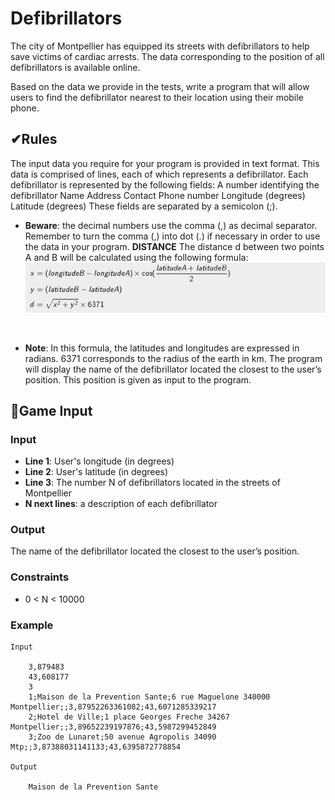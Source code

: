 # Defibrillators
The city of Montpellier has equipped its streets with defibrillators to help save victims of cardiac arrests. The data corresponding to the position of all defibrillators is available online.

Based on the data we provide in the tests, write a program that will allow users to find the defibrillator nearest to their location using their mobile phone.

## ✔Rules
The input data you require for your program is provided in text format.
This data is comprised of lines, each of which represents a defibrillator. Each defibrillator is represented by the following fields:
A number identifying the defibrillator
Name
Address
Contact Phone number
Longitude (degrees)
Latitude (degrees)
These fields are separated by a semicolon (;).

* **Beware**: the decimal numbers use the comma (,) as decimal separator. Remember to turn the comma (,) into dot (.) if necessary in order to use the data in your program.
**DISTANCE**
The distance d between two points A and B will be calculated using the following formula:
![formula](defibrillators.jpg "The distance d between two points A and B will be calculated. ")

​
* **Note**: In this formula, the latitudes and longitudes are expressed in radians. 6371 corresponds to the radius of the earth in km.
The program will display the name of the defibrillator located the closest to the user’s position. This position is given as input to the program.

## 📑Game Input

### Input
* **Line 1**: User's longitude (in degrees)
* **Line 2**: User's latitude (in degrees)
* **Line 3**: The number N of defibrillators located in the streets of Montpellier
* **N next lines**: a description of each defibrillator

### Output
The name of the defibrillator located the closest to the user’s position.

### Constraints
* 0 < N < 10000

### Example

    Input

        3,879483
        43,608177
        3
        1;Maison de la Prevention Sante;6 rue Maguelone 340000 Montpellier;;3,87952263361082;43,6071285339217
        2;Hotel de Ville;1 place Georges Freche 34267 Montpellier;;3,89652239197876;43,5987299452849
        3;Zoo de Lunaret;50 avenue Agropolis 34090 Mtp;;3,87388031141133;43,6395872778854

    Output

        Maison de la Prevention Sante        